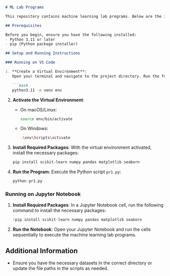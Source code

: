 
```markdown
# ML Lab Programs

This repository contains machine learning lab programs. Below are the instructions to set up and run the programs in different environments.

## Prerequisites

Before you begin, ensure you have the following installed:
- Python 3.11 or later
- pip (Python package installer)

## Setup and Running Instructions

### Running on VS Code

1. **Create a Virtual Environment**:
   Open your terminal and navigate to the project directory. Run the following command to create a virtual environment:

   ```bash
   python3.11 -m venv env
   ```

2. **Activate the Virtual Environment**:
   - On macOS/Linux:
     ```bash
     source env/bin/activate
     ```
   - On Windows:
     ```bash
     .\env\Scripts\activate
     ```

3. **Install Required Packages**:
   With the virtual environment activated, install the necessary packages:

   ```bash
   pip install scikit-learn numpy pandas matplotlib seaborn
   ```

4. **Run the Program**:
   Execute the Python script `pr1.py`:

   ```bash
   python pr1.py
   ```

### Running on Jupyter Notebook

1. **Install Required Packages**:
   In a Jupyter Notebook cell, run the following command to install the necessary packages:

   ```python
   !pip install scikit-learn numpy pandas matplotlib seaborn
   ```

2. **Run the Notebook**:
   Open your Jupyter Notebook and run the cells sequentially to execute the machine learning lab programs.

## Additional Information

- Ensure you have the necessary datasets in the correct directory or update the file paths in the scripts as needed.
